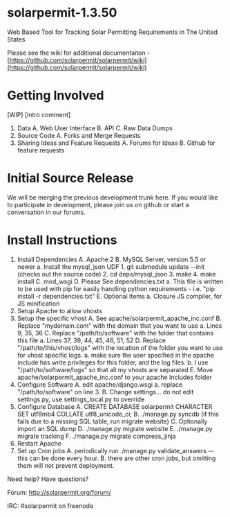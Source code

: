 solarpermit-1.3.50
===============

Web Based Tool for Tracking Solar Permitting Requirements in The United States

Please see the wiki for additional documentaiton - [https://github.com/solarpermit/solarpermit/wiki](https://github.com/solarpermit/solarpermit/wiki)

Getting Involved
================
[WIP]
[intro comment]
1. Data
    A. Web User Interface
    B. API
    C. Raw Data Dumps
2. Source Code
    A. Forks and Merge Requests
3. Sharing Ideas and Feature Requests
    A. Forums for Ideas
    B. Github for feature requests


Initial Source Release
================
We will be merging the previous development trunk here.  If you would like to participate in development, please join us on github or start a conversation in our forums.


Install Instructions
================

1.  Install Dependencies
    A. Apache 2
    B. MySQL Server, version 5.5 or newer
        a. Install the mysql_json UDF
            1. git submodule update --init    (checks out the source code)
            2. cd deps/mysql_json
            3. make
            4. make install
    C. mod_wsgi
    D. Please See dependencies.txt
        a.  This file is written to be used with pip for easily handling python requirements - i.e. "pip install -r dependencies.txt"
    E. Optional Items
        a.  Closure JS compiler, for JS minification
2.  Setup Apache to allow vhosts
3.  Setup the specific vhost
    A.  See apache/solarpermit_apache_inc.conf
    B.  Replace "mydomain.com" with the domain that you want to use
        a.  Lines 9, 35, 36
    C.  Replace "/path/to/software" with the folder that contains this file
        a.  Lines 37, 39, 44, 45, 46, 51, 52
    D.  Replace "/path/to/this/vhost/logs" with the location of the folder you
        want to use for vhost specific logs.
        a.  make sure the user specified in the apache include has write
            privileges for this folder, and the log files.
        b.  I use "/path/to/software/logs" so that all my vhosts are separated
    E.  Move apache/solarpermit_apache_inc.conf to your apache Includes folder
4. Configure Software
    A. edit apache/django.wsgi
        a.  replace "/path/to/software" on line 3.
    B. Change settings... do not edit settings.py, use settings_local.py to
       override
5. Configure Database
    A. CREATE DATABASE solarpermit CHARACTER SET utf8mb4 COLLATE utf8_unicode_ci;
    B. ./manage.py syncdb (if this fails due to a missing SQL table, run migrate website)
    C. Optionally import an SQL dump
    D. ./manage.py migrate website
    E. ./manage.py migrate tracking
    F. ./manage.py migrate compress_jinja
6. Restart Apache
7. Set up Cron jobs
    A. periodically run ./manage.py validate_answers -- this can be done every hour.
    B. there are other cron jobs, but omitting them will not prevent deployment.
      
Need help?  Have questions?

Forum: http://solarpermit.org/forum/

IRC: #solarpermit on freenode
